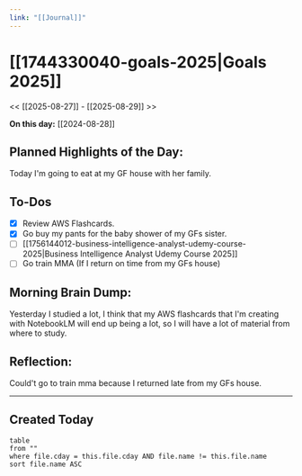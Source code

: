 ```yaml
---
link: "[[Journal]]"
---
```

# [[1744330040-goals-2025|Goals 2025]]
<< [[2025-08-27]] - [[2025-08-29]] >>

**On this day:** [[2024-08-28]]
## Planned Highlights of the Day:
Today I'm going to eat at my GF house with her family.

## To-Dos
- [x] Review AWS Flashcards.
- [x] Go buy my pants for the baby shower of my GFs sister.
- [ ] [[1756144012-business-intelligence-analyst-udemy-course-2025|Business Intelligence Analyst Udemy Course 2025]]
- [ ] Go train MMA (If I return on time from my GFs house)

## Morning Brain Dump:
Yesterday I studied a lot, I think that my AWS flashcards that I'm creating with NotebookLM will end up being a lot, so I will have a lot of material from where to study.

## Reflection:
Could't go to train mma because I returned late from my GFs house.

---
## Created Today
```dataview
table
from ""
where file.cday = this.file.cday AND file.name != this.file.name
sort file.name ASC
```

